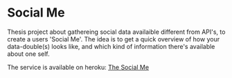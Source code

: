 # Social Me
Thesis project about gathereing social data availaible different from API's, 
to create a users 'Social Me'. The idea is to get a quick overview of how your data-double(s) looks like, and which kind of information there's available about one self. 

The service is available on heroku: <a href="http://the-social-me.herokuapp.com
">The Social Me</a>

